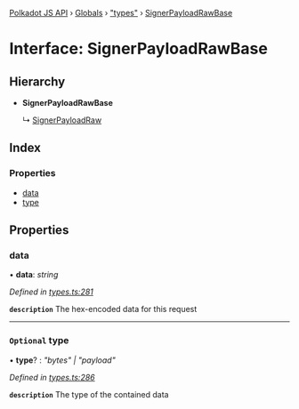 [Polkadot JS API](../README.md) › [Globals](../globals.md) › ["types"](../modules/_types_.md) › [SignerPayloadRawBase](_types_.signerpayloadrawbase.md)

# Interface: SignerPayloadRawBase

## Hierarchy

* **SignerPayloadRawBase**

  ↳ [SignerPayloadRaw](_types_.signerpayloadraw.md)

## Index

### Properties

* [data](_types_.signerpayloadrawbase.md#data)
* [type](_types_.signerpayloadrawbase.md#optional-type)

## Properties

###  data

• **data**: *string*

*Defined in [types.ts:281](https://github.com/polkadot-js/api/blob/a207348c13/packages/types/src/types.ts#L281)*

**`description`** The hex-encoded data for this request

___

### `Optional` type

• **type**? : *"bytes" | "payload"*

*Defined in [types.ts:286](https://github.com/polkadot-js/api/blob/a207348c13/packages/types/src/types.ts#L286)*

**`description`** The type of the contained data
